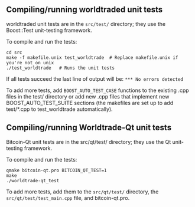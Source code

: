 Compiling/running worldtraded unit tests
------------------------------------

worldtraded unit tests are in the `src/test/` directory; they
use the Boost::Test unit-testing framework.

To compile and run the tests:

	cd src
	make -f makefile.unix test_worldtrade  # Replace makefile.unix if you're not on unix
	./test_worldtrade   # Runs the unit tests

If all tests succeed the last line of output will be:
`*** No errors detected`

To add more tests, add `BOOST_AUTO_TEST_CASE` functions to the existing
.cpp files in the test/ directory or add new .cpp files that
implement new BOOST_AUTO_TEST_SUITE sections (the makefiles are
set up to add test/*.cpp to test_worldtrade automatically).


Compiling/running Worldtrade-Qt unit tests
---------------------------------------

Bitcoin-Qt unit tests are in the src/qt/test/ directory; they
use the Qt unit-testing framework.

To compile and run the tests:

	qmake bitcoin-qt.pro BITCOIN_QT_TEST=1
	make
	./worldtrade-qt_test

To add more tests, add them to the `src/qt/test/` directory,
the `src/qt/test/test_main.cpp` file, and bitcoin-qt.pro.

